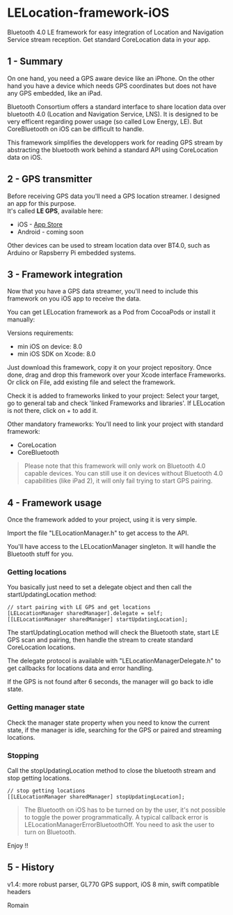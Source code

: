 LELocation-framework-iOS
========================

Bluetooth 4.0 LE framework for easy integration of Location and
Navigation Service stream reception. Get standard CoreLocation data
in your app.

1 - Summary
-----------

On one hand, you need a GPS aware device like an iPhone. On the other hand 
you have a device which needs GPS coordinates but does not have any GPS 
embedded, like an iPad.

Bluetooth Consortium offers a standard interface to share location data over 
bluetooth 4.0 (Location and Navigation Service, LNS). It is designed to be 
very efficent regarding power usage (so called Low Energy, LE). But 
CoreBluetooth on iOS can be difficult to handle.

This framework simplifies the developpers work for reading GPS stream by 
abstracting the bluetooth work behind a standard API using CoreLocation 
data on iOS.

2 - GPS transmitter
---------------

Before receiving GPS data you'll need a GPS location streamer. I 
designed an app for this purpose.  
It's called **LE GPS**, available here: 
*	iOS - [App Store](http://appstore.com/legps)
*	Android - coming soon

Other devices can be used to stream location data over BT4.0, such
as Arduino or Rapsberry Pi embedded systems.

3 - Framework integration
-------------------------

Now that you have a GPS data streamer, you'll need to include this framework on
you iOS app to receive the data.

You can get LELocation framework as a Pod from CocoaPods or install it manually:

Versions requirements:  
*	min iOS on device: 8.0
*	min iOS SDK on Xcode: 8.0

Just download this framework, copy it on your project repository.
Once done, drag and drop this framework over your Xcode interface Frameworks.
Or click on File, add existing file and select the framework.

Check it is added to frameworks linked to your project:
Select your target, go to general tab and check 'linked Frameworks and libraries'. If
LELocation is not there, click on + to add it.

Other mandatory frameworks:
You'll need to link your project with standard framework:  
*	CoreLocation
*	CoreBluetooth

>Please note that this framework will only work on Bluetooth 4.0 capable devices. You can 
still use it on devices without Bluetooth 4.0 capabilities (like iPad 2), it will only
fail trying to start GPS pairing.

4 - Framework usage
-------------------

Once the framework added to your project, using it is very simple.

Import the file "LELocationManager.h" to get access to the API.

You'll have access to the LELocationManager singleton. It will handle the Bluetooth
stuff for you. 

### Getting locations

You basically just need to set a delegate object and then call the startUpdatingLocation 
method:

```
// start pairing with LE GPS and get locations
[LELocationManager sharedManager].delegate = self;
[[LELocationManager sharedManager] startUpdatingLocation];
```
The startUpdatingLocation method will check the Bluetooth state, start LE GPS scan and
pairing, then handle the stream to create standard CoreLocation locations.

The delegate protocol is available with "LELocationManagerDelegate.h" to get callbacks
for locations data and error handling.

If the GPS is not found after 6 seconds, the manager will go back to idle state.

### Getting manager state

Check the manager state property when you need to know the current state, if the
manager is idle, searching for the GPS or paired and streaming locations.

### Stopping 

Call the stopUpdatingLocation method to close the bluetooth stream and stop getting
locations.

```
// stop getting locations
[[LELocationManager sharedManager] stopUpdatingLocation];
```

>The Bluetooth on iOS has to be turned on by the user, it's not possible to toggle 
the power programmatically. A typical callback error is LELocationManagerErrorBluetoothOff.
You need to ask the user to turn on Bluetooth.

Enjoy !!

5 - History
-------------------------

v1.4: more robust parser, GL770 GPS support, iOS 8 min, swift compatible headers

Romain